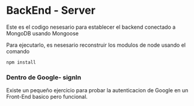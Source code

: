 # BackEnd - Server

Este es el codigo nesesario para establecer el backend conectado
a MongoDB usando Mongoose

Para ejecutarlo, es nesesario reconstruir los modulos de node
usando el comando

```
npm install
```
### Dentro de Google- signIn
Existe un pequeño ejercicio para probar la autenticacion
de Google en un Front-End basico pero funcional.
